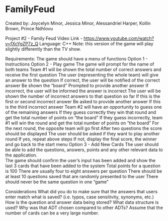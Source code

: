 # FamilyFeud
Created by:
Joycelyn Minor,
Jessica Minor,
Alessandriel Harper,
Kollin Brown, 
Prince Ndhlovu



Project #2 - Family Feud
Video Link - https://www.youtube.com/watch?v=fXcYgZP7z_Q
Language:  C++
Note: this version of the game will play slightly differently than the TV show. 

Requirements:
The game should have a menu of functions
Option 1 - Instructions
Option 2 - Play game
The game will prompt for the name of both teams
Team #1 will be shown the total number of correct answers and receive the first question
The user (representing the whole team) will give an answer to the question
If correct, the user will be 
notified of the correct answer
Be shown the “board” 
Prompted to provide another answer
If incorrect, 
the user will be informed the answer is incorrect
The user will be shown the number of incorrect answers to that question so far
If this is the first or second incorrect answer
Be asked to provide another answer
If this is the third incorrect answer
Team #2 will have an opportunity to guess one of the remaining answers
If they guess correctly they win that round and get the total number of points on “the board”
If they guess incorrectly, team #1 will win the round and get the total number of points on “the board”
For the next round, the opposite team will go first
After two questions 
the score should be displayed
The user should be asked if they want to play another round
If yes, repeat above steps
If not, display the final score, the winner and go back to the start menu
Option 3 - Add New Cards
The user should be able to add the questions, answers, points and any other relevant data to the application.  
The game should confirm the user’s input has been added and show the last 3 cards that have been added to the system
Total points for a question is 100
There are usually four to eight answers per question
There should be at least 10 questions saved that are randomly presented to the user
There should never be the same question in one “game”

Considerations
What did you do to make sure that the answers that users enter match what is saved? (i.e. typos, case sensitivity, synonyms, etc.)
How is the question and answer data being stored? What data structure is used? Why was that ADT chosen compared to other ADTs? Assume that the number of cards can be a very large number. 
